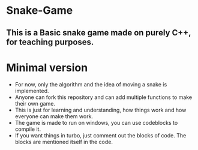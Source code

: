 # Snake-Game
This is a Basic snake game made on purely C++, for teaching purposes.
-----------------------------------------------------------------------------------
# Minimal version
- For now, only the algorithm and the idea of moving a snake is implemented. 
- Anyone can fork this repository and can add multiple functions to make their own game.
- This is just for learning and understanding, how things work and how everyone can make them work.
- The game is made to run on windows, you can use codeblocks to compile it.
- If you want things in turbo, just comment out the blocks of code. The blocks are mentioned itself in the code.
